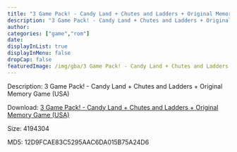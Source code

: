```yaml
---
title: "3 Game Pack! - Candy Land + Chutes and Ladders + Original Memory Game (USA)"
description: "3 Game Pack! - Candy Land + Chutes and Ladders + Original Memory Game (USA)"
author: 
categories: ["game","rom"]
date: 
displayInList: true
displayInMenu: false
dropCap: false
featuredImage: /img/gba/3 Game Pack! - Candy Land + Chutes and Ladders + Original Memory Game [USA].jpg
---
```


Description: 3 Game Pack! - Candy Land + Chutes and Ladders + Original Memory Game (USA)

Download: <a style="text-decoration:underline;" href="https://mega.nz/#!iCQwzC7D!viwuq_QNz5VbMAxDQ_17TBZQbeGkf1F2KFBX6DzjVyA" target = "_blank" rel = "nofollow" > 3 Game Pack! - Candy Land + Chutes and Ladders + Original Memory Game (USA)</a>

Size: 4194304

MD5: 12D9FCAE83C5295AAC6DA015B75A24D6

